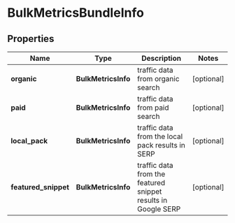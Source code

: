 # BulkMetricsBundleInfo

## Properties

| Name | Type | Description | Notes |
|------------ | ------------- | ------------- | -------------|
**organic** | **BulkMetricsInfo** | traffic data from organic search |[optional]|
**paid** | **BulkMetricsInfo** | traffic data from paid search |[optional]|
**local_pack** | **BulkMetricsInfo** | traffic data from the local pack results in SERP |[optional]|
**featured_snippet** | **BulkMetricsInfo** | traffic data from the featured snippet results in Google SERP |[optional]|